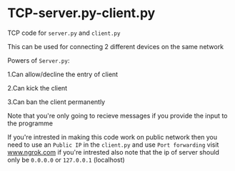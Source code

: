 # TCP-server.py-client.py
TCP code for `server.py` and `client.py`

This can be used for connecting 2 different devices on the same network

Powers of `Server.py`:

1.Can allow/decline the entry of client

2.Can kick the client

3.Can ban the client permanently

Note that you're only going to recieve messages if you provide the input to the programme

If you're intrested in making this code work on public network then you need to use an `Public IP` in the `client.py` and use `Port forwarding` visit www.ngrok.com if you're intrested also note that the ip of server should only be `0.0.0.0` or `127.0.0.1` (localhost)
